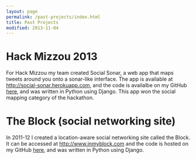 ```yaml
---
layout: page
permalink: /past-projects/index.html
title: Past Projects
modified: 2013-11-04
---
```


Hack Mizzou 2013
================
For Hack Mizzou my team created Social Sonar, a web app that maps tweets around 
you onto a sonar-like interface. The app is available at 
<http://social-sonar.herokuapp.com>,
and the code is availalbe on my GitHub [here](https://github.com/atpaino/socialsonar), 
and was written in Python using Django.
This app won the social mapping category of the hackathon.

The Block (social networking site)
==================================
In 2011-12 I created a location-aware social networking site called the Block. 
It can be accessed at <http://www.inmyblock.com> and the code is hosted on my 
GitHub [here](http://github.com/atpaino/theblock), and was written in Python 
using Django.

